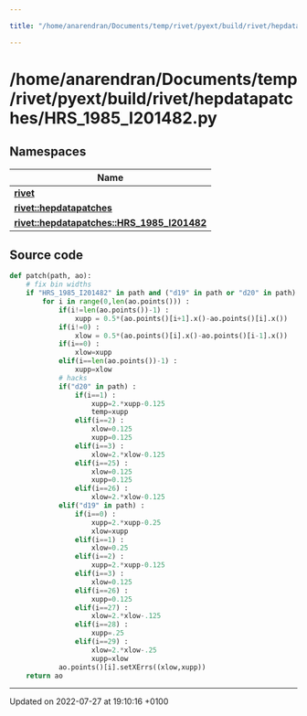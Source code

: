 ```yaml
---

title: "/home/anarendran/Documents/temp/rivet/pyext/build/rivet/hepdatapatches/HRS_1985_I201482.py"

---
```


# /home/anarendran/Documents/temp/rivet/pyext/build/rivet/hepdatapatches/HRS_1985_I201482.py



## Namespaces

| Name           |
| -------------- |
| **[rivet](http://example.org/namespaces/namespacerivet/)**  |
| **[rivet::hepdatapatches](http://example.org/namespaces/namespacerivet_1_1hepdatapatches/)**  |
| **[rivet::hepdatapatches::HRS_1985_I201482](http://example.org/namespaces/namespacerivet_1_1hepdatapatches_1_1hrs__1985__i201482/)**  |




## Source code

```python
def patch(path, ao):
    # fix bin widths
    if "HRS_1985_I201482" in path and ("d19" in path or "d20" in path) :
        for i in range(0,len(ao.points())) :
            if(i!=len(ao.points())-1) :
                xupp = 0.5*(ao.points()[i+1].x()-ao.points()[i].x())
            if(i!=0) :
                xlow = 0.5*(ao.points()[i].x()-ao.points()[i-1].x())
            if(i==0) :
                xlow=xupp
            elif(i==len(ao.points())-1) :
                xupp=xlow
            # hacks
            if("d20" in path) :
                if(i==1) :
                    xupp=2.*xupp-0.125
                    temp=xupp
                elif(i==2) :
                    xlow=0.125
                    xupp=0.125
                elif(i==3) :
                    xlow=2.*xlow-0.125
                elif(i==25) :
                    xlow=0.125
                    xupp=0.125
                elif(i==26) :
                    xlow=2.*xlow-0.125
            elif("d19" in path) :
                if(i==0) :
                    xupp=2.*xupp-0.25
                    xlow=xupp
                elif(i==1) :
                    xlow=0.25
                elif(i==2) :
                    xupp=2.*xupp-0.125
                elif(i==3) :
                    xlow=0.125
                elif(i==26) :
                    xupp=0.125
                elif(i==27) :
                    xlow=2.*xlow-.125
                elif(i==28) :
                    xupp=.25
                elif(i==29) :
                    xlow=2.*xlow-.25
                    xupp=xlow
            ao.points()[i].setXErrs((xlow,xupp))
    return ao
```


-------------------------------

Updated on 2022-07-27 at 19:10:16 +0100
